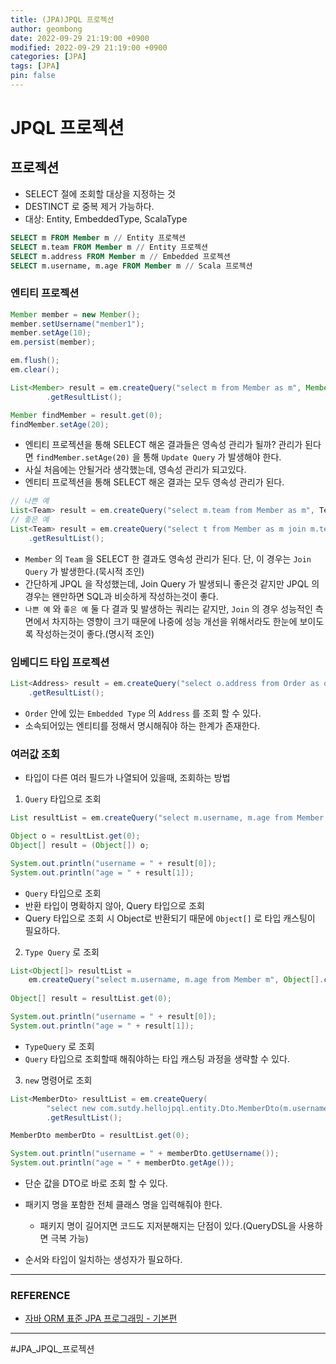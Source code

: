 ```yaml
---
title: (JPA)JPQL 프로젝션
author: geombong
date: 2022-09-29 21:19:00 +0900
modified: 2022-09-29 21:19:00 +0900
categories: [JPA]
tags: [JPA]
pin: false
---
```


# JPQL 프로젝션

## 프로젝션
- SELECT 절에 조회할 대상을 지정하는 것
- DESTINCT 로 중복 제거 가능하다.
- 대상: Entity, EmbeddedType, ScalaType
```sql
SELECT m FROM Member m // Entity 프로젝션
SELECT m.team FROM Member m // Entity 프로젝션
SELECT m.address FROM Member m // Embedded 프로젝션
SELECT m.username, m.age FROM Member m // Scala 프로젝션
```

### 엔티티 프로젝션

```java
Member member = new Member();
member.setUsername("member1");
member.setAge(10);
em.persist(member);

em.flush();
em.clear();

List<Member> result = em.createQuery("select m from Member as m", Member.class)
        .getResultList();

Member findMember = result.get(0);
findMember.setAge(20);
```
- 엔티티 프로젝션을 통해 SELECT 해온 결과들은 영속성 관리가 될까? 관리가 된다면 `findMember.setAge(20)` 을 통해 `Update Query` 가 발생해야 한다.
- 사실 처음에는 안될거라 생각했는데, 영속성 관리가 되고있다.
- 엔티티 프로젝션을 통해 SELECT 해온 결과는 모두 영속성 관리가 된다.

```java
// 나쁜 예
List<Team> result = em.createQuery("select m.team from Member as m", Team.class).getResultList();
// 좋은 예
List<Team> result = em.createQuery("select t from Member as m join m.team as t", Team.class)
    .getResultList();
```
- `Member` 의 `Team` 을 SELECT 한 결과도 영속성 관리가 된다. 단, 이 경우는 `Join Query` 가 발생한다.(묵시적 조인)
- 간단하게 JPQL 을 작성했는데, Join Query 가 발생되니 좋은것 같지만 JPQL 의 경우는 왠만하면 SQL과 비슷하게 작성하는것이 좋다.
- `나쁜 예` 와 `좋은 예` 둘 다 결과 및 발생하는 쿼리는 같지만, `Join` 의 경우 성능적인 측면에서 차지하는 영향이 크기 때문에 나중에 성능 개선을 위해서라도 한눈에 보이도록 작성하는것이 좋다.(명시적 조인)

### 임베디드 타입 프로젝션
```java
List<Address> result = em.createQuery("select o.address from Order as o", Address.class)
    .getResultList();
```
- `Order` 안에 있는 `Embedded Type` 의 `Address` 를 조회 할 수 있다.
- 소속되어있는 엔티티를 정해서 명시해줘야 하는 한계가 존재한다.

### 여러값 조회
- 타입이 다른 여러 필드가 나열되어 있을때, 조회하는 방법

1. `Query` 타입으로 조회
```java
List resultList = em.createQuery("select m.username, m.age from Member m").getResultList();

Object o = resultList.get(0);
Object[] result = (Object[]) o;

System.out.println("username = " + result[0]);
System.out.println("age = " + result[1]);
```
- `Query` 타입으로 조회
- 반환 타입이 명확하지 않아, Query 타입으로 조회
- Query 타입으로 조회 시 Object로 반환되기 때문에 `Object[]` 로 타입 캐스팅이 필요하다.

2. `Type Query` 로 조회
```java
List<Object[]> resultList = 
    em.createQuery("select m.username, m.age from Member m", Object[].class).getResultList();
    
Object[] result = resultList.get(0);

System.out.println("username = " + result[0]);
System.out.println("age = " + result[1]);
```
- `TypeQuery` 로 조회
- `Query` 타입으로 조회할때 해줘야하는 타입 캐스팅 과정을 생략할 수 있다.

3. `new` 명령어로 조회
```java
List<MemberDto> resultList = em.createQuery(
        "select new com.sutdy.hellojpql.entity.Dto.MemberDto(m.username, m.age) from Member m",MemberDto.class)
        .getResultList();

MemberDto memberDto = resultList.get(0);

System.out.println("username = " + memberDto.getUsername());
System.out.println("age = " + memberDto.getAge());
```
- 단순 값을 DTO로 바로 조회 할 수 있다.

- 패키지 명을 포함한 전체 클래스 명을 입력해줘야 한다.
    - 패키지 명이 길어지면 코드도 지저분해지는 단점이 있다.(QueryDSL을 사용하면 극복 가능)
    
- 순서와 타입이 일치하는 생성자가 필요하다.

    

----
### REFERENCE

- [자바 ORM 표준 JPA 프로그래밍 - 기본편](https://www.inflearn.com/course/ORM-JPA-Basic/dashboard)

    

---
#JPA_JPQL_프로젝션
